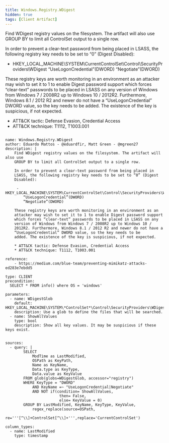 ```yaml
---
title: Windows.Registry.WDigest
hidden: true
tags: [Client Artifact]
---
```


Find WDigest registry values on the filesystem. The artifact will also use
GROUP BY to limit all ControlSet output to a single row.

In order to prevent a clear-text password from being placed in
LSASS, the following registry key needs to be set to “0” (Digest
Disabled):

 - HKEY_LOCAL_MACHINE\SYSTEM\CurrentControlSet\Control\SecurityProviders\WDigest
    “UseLogonCredential”(DWORD)
    “Negotiate”(DWORD)

These registry keys are worth monitoring in an environment as an
attacker may wish to set it to 1 to enable Digest password support
which forces “clear-text” passwords to be placed in LSASS on any
version of Windows from Windows 7 / 2008R2 up to Windows 10 /
2012R2. Furthermore, Windows 8.1 / 2012 R2 and newer do not have a
“UseLogonCredential” DWORD value, so the key needs to be
added. The existence of the key is suspicious, if not expected.

* ATT&CK tactic: Defense Evasion, Credential Access
* ATT&CK technique: T1112, T1003.001


<pre><code class="language-yaml">
name: Windows.Registry.WDigest
author: Eduardo Mattos - @eduardfir, Matt Green - @mgreen27
description: |
    Find WDigest registry values on the filesystem. The artifact will also use
    GROUP BY to limit all ControlSet output to a single row.

    In order to prevent a clear-text password from being placed in
    LSASS, the following registry key needs to be set to “0” (Digest
    Disabled):

     - HKEY_LOCAL_MACHINE\SYSTEM\CurrentControlSet\Control\SecurityProviders\WDigest
        “UseLogonCredential”(DWORD)
        “Negotiate”(DWORD)

    These registry keys are worth monitoring in an environment as an
    attacker may wish to set it to 1 to enable Digest password support
    which forces “clear-text” passwords to be placed in LSASS on any
    version of Windows from Windows 7 / 2008R2 up to Windows 10 /
    2012R2. Furthermore, Windows 8.1 / 2012 R2 and newer do not have a
    “UseLogonCredential” DWORD value, so the key needs to be
    added. The existence of the key is suspicious, if not expected.

    * ATT&amp;CK tactic: Defense Evasion, Credential Access
    * ATT&amp;CK technique: T1112, T1003.001

reference:
    - https://medium.com/blue-team/preventing-mimikatz-attacks-ed283e7ebdd5

type: CLIENT
precondition:
  SELECT * FROM info() where OS = 'windows'

parameters:
  - name: WDigestGlob
    default: HKEY_LOCAL_MACHINE\SYSTEM\*ControlSet*\Control\SecurityProviders\WDigest\**
    description: Use a glob to define the files that will be searched.
  - name: ShowAllValues
    type: bool
    description: Show all key values. It may be suspicious if these keys exist.


sources:
  - query: |
        SELECT
            ModTime as LastModified,
            OSPath as KeyPath,
            Name as KeyName,
            Data.type as KeyType,
            Data.value as KeyValue
        FROM glob(globs=WDigestGlob, accessor="registry")
        WHERE KeyType = "DWORD"
            AND KeyName =~ "UseLogonCredential|Negotiate"
            AND NOT if(condition= ShowAllValues,
                        then= False,
                        else= KeyValue = 0)
        GROUP BY LastModified, KeyName, KeyType, KeyValue,
            regex_replace(source=OSPath,
                re='''[^\\]+ControlSet[^\\]+''',replace='CurrentControlSet')

column_types:
  - name: LastModified
    type: timestamp

</code></pre>

